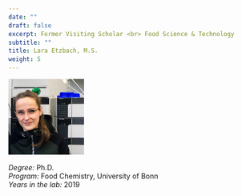 ```yaml
---
date: ""
draft: false
excerpt: Former Visiting Scholar <br> Food Science & Technology
subtitle: ""
title: Lara Etzbach, M.S.
weight: 5
---
```


<p align="left"> 
<img src=featured.jpeg width="30%" alt="photo of lara etzbach">
</p>

*Degree:* Ph.D. <br>
*Program:* Food Chemistry, University of Bonn <br>
*Years in the lab:* 2019 <br>
<br> <br>
